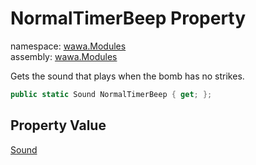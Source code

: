 # NormalTimerBeep Property

namespace: [wawa\.Modules](../../wawa.Modules.md)<br />
assembly: [wawa\.Modules](../../../wawa.Modules.md)

Gets the sound that plays when the bomb has no strikes\.

```csharp
public static Sound NormalTimerBeep { get; };
```

## Property Value

[Sound](../../../wawa.Modules/wawa.Modules/Sound.md)

